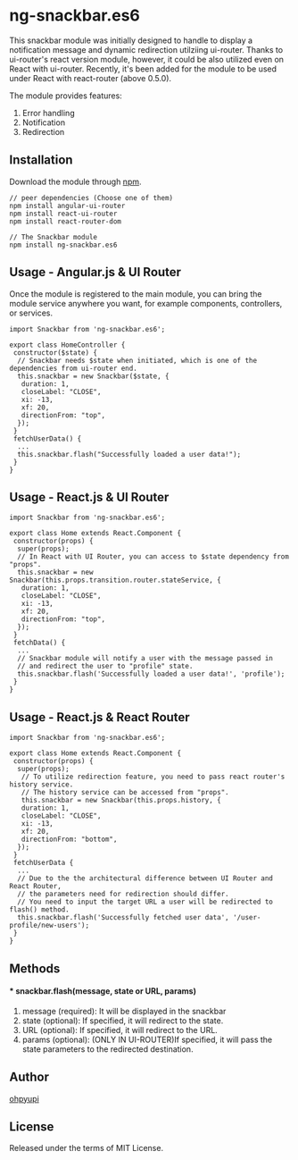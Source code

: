 # ng-snackbar.es6
This snackbar module was initially designed to handle to display a notification message and dynamic redirection utilziing ui-router. Thanks to ui-router's react version module, however, it could be also utilized even on React with ui-router. Recently, it's been added for the module to be used under React with react-router (above 0.5.0).

The module provides features:
1) Error handling
2) Notification
3) Redirection

## Installation
Download the module through [npm](https://www.npmjs.com/).
```
// peer dependencies (Choose one of them)
npm install angular-ui-router
npm install react-ui-router
npm install react-router-dom

// The Snackbar module
npm install ng-snackbar.es6
```

## Usage - Angular.js & UI Router
Once the module is registered to the main module, you can bring the module service anywhere you want, for example components,
controllers, or services.

```
import Snackbar from 'ng-snackbar.es6';

export class HomeController {
 constructor($state) {
  // Snackbar needs $state when initiated, which is one of the dependencies from ui-router end.
  this.snackbar = new Snackbar($state, {
   duration: 1,
   closeLabel: "CLOSE",
   xi: -13,
   xf: 20,
   directionFrom: "top",
  });
 }
 fetchUserData() {
  ...
  this.snackbar.flash("Successfully loaded a user data!");
 }
}
```

## Usage - React.js & UI Router
```
import Snackbar from 'ng-snackbar.es6';

export class Home extends React.Component {
 constructor(props) {
  super(props);
  // In React with UI Router, you can access to $state dependency from "props".
  this.snackbar = new Snackbar(this.props.transition.router.stateService, {
   duration: 1,
   closeLabel: "CLOSE",
   xi: -13,
   xf: 20,
   directionFrom: "top",
  });
 }
 fetchData() {
  ...
  // Snackbar module will notify a user with the message passed in 
  // and redirect the user to "profile" state.
  this.snackbar.flash('Successfully loaded a user data!', 'profile');
 }
}
```

## Usage - React.js & React Router
```
import Snackbar from 'ng-snackbar.es6';

export class Home extends React.Component {
 constructor(props) {
  super(props);
   // To utilize redirection feature, you need to pass react router's history service.
   // The history service can be accessed from "props".
   this.snackbar = new Snackbar(this.props.history, {
   duration: 1,
   closeLabel: "CLOSE",
   xi: -13,
   xf: 20,
   directionFrom: "bottom",
  });
 }
 fetchUserData {
  ...
  // Due to the the architectural difference between UI Router and React Router,
  // the parameters need for redirection should differ.
  // You need to input the target URL a user will be redirected to flash() method.
  this.snackbar.flash('Successfully fetched user data', '/user-profile/new-users');
 }
}
```

## Methods
#### * snackbar.flash(message, state or URL, params)
1) message (required): It will be displayed in the snackbar
2) state (optional): If specified, it will redirect to the state.
3) URL (optional): If specified, it will redirect to the URL.
3) params (optional): (ONLY IN UI-ROUTER)If specified, it will pass the state parameters to the redirected destination.

## Author
[ohpyupi](https://ohpyupi.wordpress.com/)

## License
Released under the terms of MIT License.
